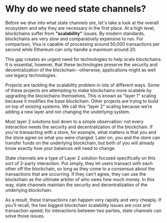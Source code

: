 # Why do we need state channels?

Before we dive into what state channels _are_, let's take a look at the overall ecosystem and why they are necessary in the first place. At a high level, blockchains suffer from **"scalability"** issues. By modern standards, blockchains are very slow and comparatively expensive to run. For comparison, Visa is capable of processing around 50,000 transactions per second while Ethereum can only handle a maximum around 20.

This gap creates an urgent need for technologies to help scale blockchains. It is essential, however, that these technologies preserve the security and decentralization of the blockchain--otherwise, applications might as well use legacy technologies.

Projects are tackling the scalability problem in lots of different ways. Some of these projects are attempting to make blockchains more scalable by upgrading the blockchains themselves. This is known as “layer 1” scaling because it modifies the base blockchain. Other projects are trying to build on top of existing systems. We call this “layer 2” scaling because we’re adding a new layer and not changing the underlying system.

Most layer 2 solutions boil down to a simple observation: not every interaction needs the security and decentralization of the blockchain. If you're transacting with a store, for example, what matters is that you and the store agree on what you were charged. Later on, you and the store can transfer funds on the underlying blockchain, but both of you will already know exactly how your balances will need to change. 

State channels are a type of Layer 2 solution focused specifically on this sort of 2-party interaction. Put simply, they let users transact with each other off the blockchain, so long as they come to a consensus about the transactions that are occurring. If they can't agree, they can use the blockchain as the ultimate arbiter of who owes how much money. In this way, state channels maintain the security and decentralization of the underlying blockchain.

As a result, these transactions can happen very rapidly and very cheaply. If you'll recall, the two biggest blockchain scalability issues are cost and transaction speed; for interactions between two parties, state channels can solve those issues.


